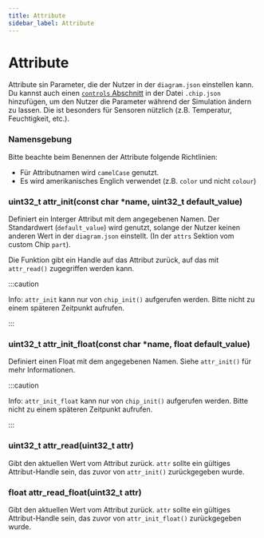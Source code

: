 ```yaml
---
title: Attribute
sidebar_label: Attribute
---
```


# Attribute

Attribute sin Parameter, die der Nutzer in der `diagram.json` einstellen kann. Du kannst auch einen [`controls` Abschnitt](./chip-json#controls) in der Datei `.chip.json` hinzufügen, um den Nutzer die Parameter während der Simulation ändern zu lassen. Die ist besonders für Sensoren nützlich (z.B. Temperatur, Feuchtigkeit, etc.).

### Namensgebung

Bitte beachte beim Benennen der Attribute folgende Richtlinien:

- Für Attributnamen wird `camelCase` genutzt.
- Es wird amerikanisches Englich verwendet (z.B. `color` und nicht `colour`)

### uint32_t attr_init(const char \*name, uint32_t default_value)

Definiert ein Interger Attribut mit dem angegebenen Namen. Der Standardwert (`default_value`) wird genutzt, solange der Nutzer keinen anderen Wert in der `diagram.json` einstellt. (In der `attrs` Sektion vom custom Chip `part`).

Die Funktion gibt ein Handle auf das Attribut zurück, auf das mit `attr_read()` zugegriffen werden kann.

:::caution

Info: `attr_init` kann nur von `chip_init()` aufgerufen werden. Bitte nicht zu einem späteren Zeitpunkt aufrufen.

:::

### uint32_t attr_init_float(const char \*name, float default_value)

Definiert einen Float mit dem angegebenen Namen. Siehe `attr_init()` für mehr Informationen.

:::caution

Info: `attr_init_float` kann nur von `chip_init()` aufgerufen werden. Bitte nicht zu einem späteren Zeitpunkt aufrufen.

:::

### uint32_t attr_read(uint32_t attr)

Gibt den aktuellen Wert vom Attribut zurück. `attr` sollte ein gültiges Attribut-Handle sein, das zuvor von `attr_init()` zurückgegeben wurde.

### float attr_read_float(uint32_t attr)

Gibt den aktuellen Wert vom Attribut zurück. `attr` sollte ein gültiges Attribut-Handle sein, das zuvor von `attr_init_float()` zurückgegeben wurde.
